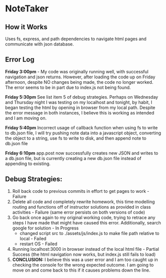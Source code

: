 # NoteTaker

## How it Works

Uses fs, express, and path dependencies to navigate html pages and communicate with json database. 

## Error Log

**Friday 3:00pm** - My code was originally running well, with successful navigation and json returns. However, after loading the code up on Friday afternoon, despite NO changes being made, the code no longer worked. The error seems to be in part due to index.js not being found.

**Friday 5:30pm** See list item 5 of debug strategies. Perhaps on Wednesday and Thursday night I was testing on my localhost and tonight, by habit, I began testing the html by opening in browser from my local path. Despite the error message in both instances, I believe this is working as intended and I am moving on.  

**Friday 5:40pm** Incorrect usage of callback function when using fs to write to db.json file, I will try pushing note data into a javascript object, converting the object to a string, use fs to write to disk, and then append note to db.json file

**Friday 6:10pm** app.post now successfully creates new JSON and writes to a db.json file, but is currently creating a new db.json file instead of appending to existing. 

## Debug Strategies: 

1. Roll back code to previous commits in effort to get pages to work - Failure
2. Delete all code and completely rewrite homework, this time modelling routing and functions off of instructor solutions as provided in class activities - Failure (same error persists on both versions of code)
3. Go back once again to my original working code, trying to retrace any steps I have made that might have caused this error. Additionally, search google for solution - In Progress
    - changed script src to ./assets/js/index.js to make file path relative to local - Failed
    - restart OS - Failed
4. Running localhost:3000 in browser instead of the local html file - Partial Success (the html navigation now works, but index.js still fails to load)
5. **CONCLUSION:** I believe this was a user error and I am too caught up in checking the console for the wrong expected outcome. I am going to move on and come back to this if it causes problems down the line. 